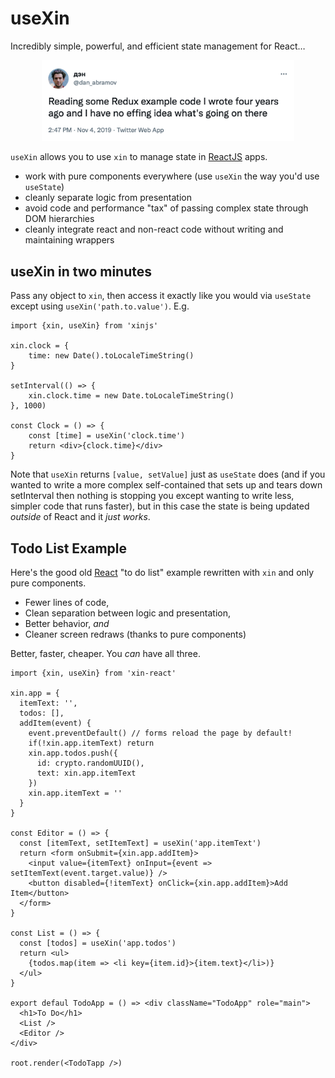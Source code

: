 # useXin

Incredibly simple, powerful, and efficient state management for React…

<div style="text-align: center">
	<a href="https://twitter.com/dan_abramov/status/1191487232038883332?s=20&t=SNcVBTK1oj45NWI29RO1Dw">
		<img alt="Dan Abramov dissing Redux on Twitter" style="max-width: 80%" src="dan-redux-tweet.png">
	</a>
</div>

`useXin` allows you to use `xin` to manage state in [ReactJS](https://reactjs.org) apps.

- work with pure components everywhere (use `useXin` the way you'd use `useState`)
- cleanly separate logic from presentation
- avoid code and performance "tax" of passing complex state through DOM hierarchies
- cleanly integrate react and non-react code without writing and maintaining wrappers

## useXin in two minutes

Pass any object to `xin`, then access it exactly like you would via `useState`
except using `useXin('path.to.value')`. E.g.

```
import {xin, useXin} from 'xinjs'

xin.clock = {
	time: new Date().toLocaleTimeString()
}

setInterval(() => {
	xin.clock.time = new Date.toLocaleTimeString()
}, 1000)

const Clock = () => {
	const [time] = useXin('clock.time')
	return <div>{clock.time}</div>
}
```

Note that `useXin` returns `[value, setValue]` just as `useState` does 
(and if you wanted to write a more complex self-contained <Clock> that 
sets up and tears down setInterval then nothing is stopping you except 
wanting to write less, simpler code that runs faster), but in
this case the state is being updated *outside* of React and it *just works*.

## Todo List Example

Here's the good old [React](https://reactjs.org) "to do list" example rewritten with `xin` 
and only pure components.

- Fewer lines of code, 
- Clean separation between logic and presentation, 
- Better behavior, *and* 
- Cleaner screen redraws (thanks to pure components)

Better, faster, cheaper. You *can* have all three.

```
import {xin, useXin} from 'xin-react'

xin.app = {
  itemText: '',
  todos: [],
  addItem(event) {
    event.preventDefault() // forms reload the page by default!
    if(!xin.app.itemText) return
    xin.app.todos.push({
      id: crypto.randomUUID(),
      text: xin.app.itemText  
    })
    xin.app.itemText = ''
  }
}

const Editor = () => {
  const [itemText, setItemText] = useXin('app.itemText')
  return <form onSubmit={xin.app.addItem}>
    <input value={itemText} onInput={event => setItemText(event.target.value)} />
    <button disabled={!itemText} onClick={xin.app.addItem}>Add Item</button>
  </form>
}

const List = () => {
  const [todos] = useXin('app.todos')
  return <ul>
    {todos.map(item => <li key={item.id}>{item.text}</li>)}
  </ul>
}

export defaul TodoApp = () => <div className="TodoApp" role="main">
  <h1>To Do</h1>
  <List />
  <Editor />
</div>

root.render(<TodoTapp />)
```

